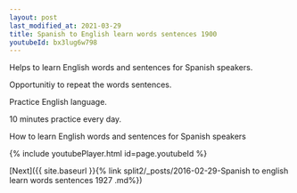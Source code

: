 ```yaml
---
layout: post
last_modified_at: 2021-03-29
title: Spanish to English learn words sentences 1900 
youtubeId: bx3lug6w798
---
```

 
 
Helps to learn English words and sentences for Spanish speakers.

Opportunitiy to repeat the words sentences. 

Practice English language. 
 
10 minutes practice every day. 
 
How to learn English words and sentences for Spanish speakers 
 
{% include youtubePlayer.html id=page.youtubeId %}
 
 
[Next]({{ site.baseurl }}{% link  split2/_posts/2016-02-29-Spanish to english learn words sentences 1927 .md%})
 
